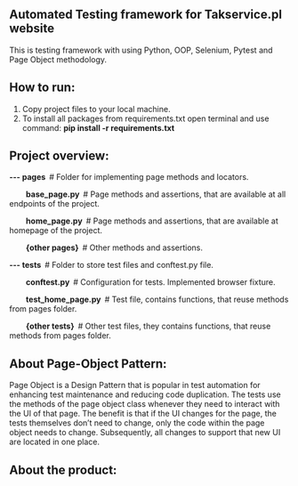 <h2 dir="auto">Automated Testing framework for Takservice.pl website</h2>
<p dir="auto">This is&nbsp;testing framework with using Python, OOP, Selenium, Pytest and Page Object methodology.</p>
<h2>How to run:</h2>
<ol>
<li dir="auto">Copy project files to your local machine.</li>
<li dir="auto">To install all packages from requirements.txt open terminal and use command:&nbsp;<strong>pip install -r requirements.txt</strong></li>
</ol>
<h2 dir="auto"><strong>Project overview:</strong></h2>
<p dir="auto"><strong>--- pages&nbsp;&nbsp;</strong># Folder for implementing page methods and locators.</p>
<p dir="auto"><strong><strong>&nbsp; &nbsp; &nbsp; &nbsp; &nbsp;</strong>base_page.py&nbsp;&nbsp;</strong># Page methods and assertions, that are available at all endpoints of the project.</p>
<p dir="auto"><strong><strong>&nbsp; &nbsp; &nbsp; &nbsp; &nbsp;</strong>home_page.py&nbsp;&nbsp;</strong>#&nbsp;Page methods and assertions, that are available at homepage of the project.</p>
<p dir="auto"><strong><strong>&nbsp; &nbsp; &nbsp; &nbsp; &nbsp;</strong>{other pages}&nbsp;&nbsp;</strong>#&nbsp;Other methods and assertions.</p>
<p dir="auto"><strong>--- tests&nbsp;&nbsp;</strong>#&nbsp;Folder to store test files and conftest.py file.</p>
<p dir="auto"><strong>&nbsp; &nbsp; &nbsp; &nbsp; &nbsp;conftest.py&nbsp;&nbsp;</strong># Configuration for tests. Implemented browser fixture.</p>
<p dir="auto"><strong><strong>&nbsp; &nbsp; &nbsp; &nbsp; &nbsp;</strong>test_home_page.py&nbsp;&nbsp;</strong># Test file, contains functions, that reuse methods from pages folder.</p>
<p dir="auto"><strong>&nbsp; &nbsp; &nbsp; &nbsp; &nbsp;{other tests}&nbsp;&nbsp;</strong># Other test files, they contains functions, that reuse methods from pages folder.</p>
<h2 dir="auto">About Page-Object Pattern:</h2>
<p>Page Object is a Design Pattern that is popular in test automation for enhancing test maintenance and reducing code duplication. The tests use the methods of the page object class whenever they need to interact with the UI of that page. The benefit is that if the UI changes for the page, the tests themselves don&rsquo;t need to change, only the code within the page object needs to change. Subsequently, all changes to support that new UI are located in one place.</p>
<h2>About the product:</h2>
<p>&nbsp;</p>